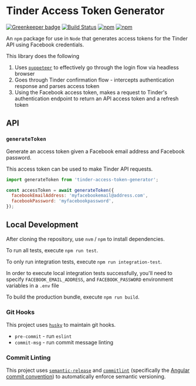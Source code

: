 # Tinder Access Token Generator

[![Greenkeeper badge](https://badges.greenkeeper.io/jaebradley/tinder-access-token-generator.svg)](https://greenkeeper.io/)
[![Build Status](https://travis-ci.org/jaebradley/tinder-access-token-generator.svg?branch=master)](https://travis-ci.org/jaebradley/tinder-access-token-generator)
[![npm](https://img.shields.io/npm/dt/tinder-access-token-generator.svg)](https://www.npmjs.com/package/tinder-access-token-generator)
[![npm](https://img.shields.io/npm/v/tinder-access-token-generator.svg)](https://www.npmjs.com/package/tinder-access-token-generator)

An `npm` package for use in `Node` that generates access tokens for the Tinder API using Facebook credentials.

This library does the following

1. Uses [`puppeteer`](https://github.com/GoogleChrome/puppeteer) to effectively go through the login flow via headless browser
2. Goes through Tinder confirmation flow - intercepts authentication response and parses access token
3. Using the Facebook access token, makes a request to Tinder's authentication endpoint to return an API access token and a refresh token

## API

### `generateToken`

Generate an access token given a Facebook email address and Facebook password.

This access token can be used to make Tinder API requests.

```javascript
import generateToken from 'tinder-access-token-generator';

const accessToken = await generateToken({
  facebookEmailAddress: 'myfacebookemail@address.com',
  facebookPassword: 'myfacebookpassword',
});
```

## Local Development

After cloning the repository, use `nvm` / `npm` to install dependencies.

To run all tests, execute `npm run test`.

To only run integration tests, execute `npm run integration-test`.

In order to execute local integration tests successfully, you'll need to specify `FACEBOOK_EMAIL_ADDRESS`, and `FACEBOOK_PASSWORD` environment variables in a `.env` file

To build the production bundle, execute `npm run build`.

### Git Hooks

This project uses [`husky`](https://github.com/typicode/husky) to maintain git hooks.

- `pre-commit` - run `eslint`
- `commit-msg` - run commit message linting

### Commit Linting

This project uses [`semantic-release`](https://github.com/semantic-release/semantic-release) and [`commitlint`](https://github.com/conventional-changelog/commitlint) (specifically the [Angular commit convention](https://gist.github.com/stephenparish/9941e89d80e2bc58a153)) to automatically enforce semantic versioning.
